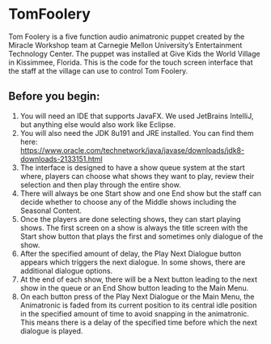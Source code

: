# TomFoolery
Tom Foolery is a five function audio animatronic puppet created by the Miracle Workshop team at Carnegie Mellon University’s Entertainment Technology Center. The puppet was installed at Give Kids the World Village in Kissimmee, Florida. This is the code for the touch screen interface that the staff at the village can use to control Tom Foolery. 

## Before you begin: 
1. You will need an IDE that supports JavaFX. We used JetBrains IntelliJ, but anything else would also work like Eclipse.
2. You will also need the JDK 8u191 and JRE installed. You can find them here: https://www.oracle.com/technetwork/java/javase/downloads/jdk8-downloads-2133151.html 
3. The interface is designed to have a show queue system at the start where, players can choose what shows they want to play, review their selection and then play through the entire show. 
4. There will always be one Start show and one End show but the staff can decide whether to choose any of the Middle shows including the Seasonal Content.
5. Once the players are done selecting shows, they can start playing shows. The first screen on a show is always the title screen with the Start show button that plays the first and sometimes only dialogue of the show.
6. After the specified amount of delay, the Play Next Dialogue button appears which triggers the next dialogue. In some shows, there are additional dialogue options. 
7. At the end of each show, there will be a Next button leading to the next show in the queue or an End Show button leading to the Main Menu.
8. On each button press of the Play Next Dialogue or the Main Menu, the Animatronic is faded from its current position to its central idle position in the specified amount of time to avoid snapping in the animatronic. This means there is a delay of the specified time before which the next dialogue is played.

